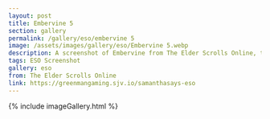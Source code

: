 ```yaml
---
layout: post
title: Embervine 5
section: gallery
permalink: /gallery/eso/embervine 5
image: /assets/images/gallery/eso/Embervine 5.webp
description: A screenshot of Embervine from The Elder Scrolls Online, taken by Samantha Says.
tags: ESO Screenshot
gallery: eso
from: The Elder Scrolls Online
link: https://greenmangaming.sjv.io/samanthasays-eso
---
```

{% include imageGallery.html %}